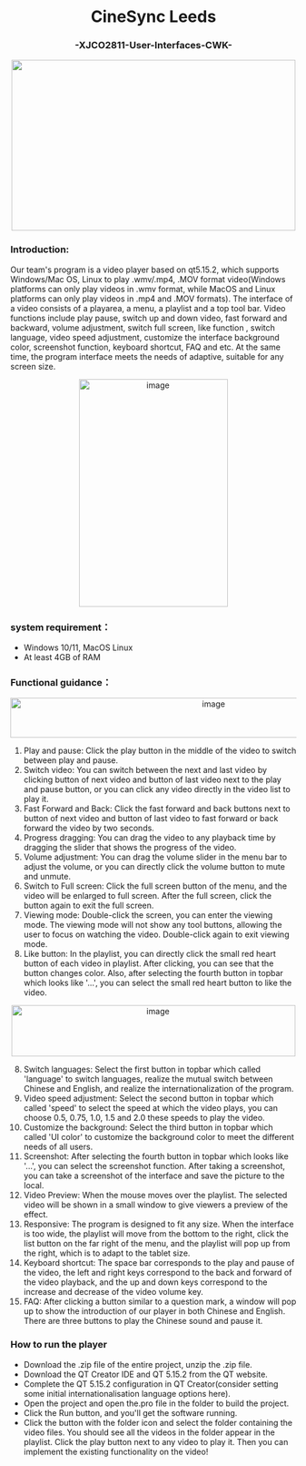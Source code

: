 <h1 align="center">CineSync Leeds   </h1>

<div align="center">
   <h3 >-XJCO2811-User-Interfaces-CWK-</h3>
</div>

<div align="center">
<img src="https://github.com/LinZY37/XJCO2811-User-Interfaces-CWK/assets/126498872/9edd932a-d6ec-438d-84db-5ad69c1d2e79" width="500" height="300">
</div>


### Introduction: 
Our team's program is a video player based on qt5.15.2, which supports Windows/Mac OS, Linux to play .wmv/.mp4, .MOV format video(Windows platforms can only play videos in .wmv format, while MacOS and Linux platforms can only play videos in .mp4 and .MOV formats). The interface of a video consists of a playarea, a menu, a playlist and a top tool bar. Video functions include  play pause, switch up and down video, fast forward and backward, volume adjustment, switch full screen, like function , switch language, video speed adjustment, customize the interface background color, screenshot function, keyboard shortcut, FAQ  and etc. At the same time, the program interface meets the needs of adaptive, suitable for any screen size.

<div align="center">
<img width="262" height="400" alt="image" src="https://github.com/LinZY37/XJCO2811-User-Interfaces-CWK/assets/126498872/18fc55c8-bbd5-46b7-86b9-4447d83efd03">
</div>

### system requirement：
+ Windows 10/11, MacOS Linux
+ At least 4GB of RAM

### Functional guidance：
<div align="center">
<img width="700" height="70" alt="image" src="https://github.com/LinZY37/XJCO2811-User-Interfaces-CWK/assets/126498872/fe588974-3b92-421a-85bb-4796019994e1">
</div>

1. Play and pause: Click the play button in the middle of the video to switch between play and pause. 
2. Switch video: You can switch between the next and last video by clicking button of next video and button of last video next to the play and pause button, or you can click any video directly in the video list to play it. 
3. Fast Forward and Back: Click the fast forward and back buttons next to button of next video and button of last video to fast forward or back forward the video by two seconds. 
4. Progress dragging: You can drag the video to any playback time by dragging the slider that shows the progress of the video.
5. Volume adjustment: You can drag the volume slider in the menu bar to adjust the volume, or you can directly click the volume button to mute and unmute. 
6. Switch to Full screen: Click the full screen button of the menu, and the video will be enlarged to full screen. After the full screen, click the button again to exit the full screen. 
7. Viewing mode: Double-click the screen, you can enter the viewing mode. The viewing mode will not show any tool buttons, allowing the user to focus on watching the video. Double-click again to exit viewing mode. 
8. Like button: In the playlist, you can directly click the small red heart button of each video in playlist. After clicking, you can see that the button changes color. Also, after selecting the fourth button in topbar which looks like '...', you can select the small red heart button to like the video.

<div align="center">
<img width="500" height="90" alt="image" src="https://github.com/LinZY37/XJCO2811-User-Interfaces-CWK/assets/126498872/30a77114-c80d-458f-8d6d-45f51d967aa4">
</div>

8. Switch languages: Select the first button  in topbar which called 'language' to switch languages, realize the mutual switch between Chinese and English, and realize the internationalization of the program. 
9. Video speed adjustment: Select the second button in topbar which called 'speed' to select the speed at which the video plays, you can choose 0.5, 0.75, 1.0, 1.5 and 2.0 these speeds to play the video.
10. Customize the background: Select the third button in topbar which called 'UI color' to customize the background color to meet the different needs of all users. 
11. Screenshot: After selecting the fourth button in topbar which looks like '...', you can select the screenshot function. After taking a screenshot, you can take a screenshot of the interface and save the picture to the local. 
12. Video Preview: When the mouse moves over the playlist. The selected video will be shown in a small window to give viewers a preview of the effect. 
13. Responsive: The program is designed to fit any size. When the interface is too wide, the playlist will move from the bottom to the right, click the list button on the far right of the menu, and the playlist will pop up from the right, which is to adapt to the tablet size.
14. Keyboard shortcut: The space bar corresponds to the play and pause of the video, the left and right keys correspond to the back and forward of the video playback, and the up and down keys correspond to the increase and decrease of the video volume key.
15. FAQ: After clicking a button similar to a question mark, a window will pop up to show the introduction of our player in both Chinese and English. There are three buttons to play the Chinese sound and pause it.

### How to run the player

- Download the .zip file of the entire project, unzip the .zip file.
- Download the QT Creator IDE and QT 5.15.2 from the QT website.
- Complete the QT 5.15.2 configuration in QT Creator(consider setting some initial internationalisation language options here).
- Open the project and open the.pro file in the folder to build the project.
- Click the Run button, and you'll get the software running.
- Click the button with the folder icon and select the folder containing the video files. You should see all the videos in the folder appear in the playlist. Click the play button next to any video to play it. Then you can implement the existing functionality on the video!
